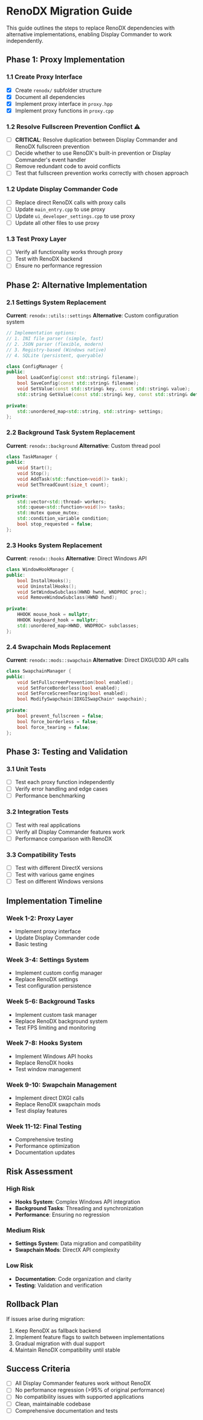 # RenoDX Migration Guide

This guide outlines the steps to replace RenoDX dependencies with alternative implementations, enabling Display Commander to work independently.

## Phase 1: Proxy Implementation

### 1.1 Create Proxy Interface
- [x] Create `renodx/` subfolder structure
- [x] Document all dependencies
- [x] Implement proxy interface in `proxy.hpp`
- [x] Implement proxy functions in `proxy.cpp`

### 1.2 Resolve Fullscreen Prevention Conflict ⚠️
- [ ] **CRITICAL**: Resolve duplication between Display Commander and RenoDX fullscreen prevention
- [ ] Decide whether to use RenoDX's built-in prevention or Display Commander's event handler
- [ ] Remove redundant code to avoid conflicts
- [ ] Test that fullscreen prevention works correctly with chosen approach

### 1.2 Update Display Commander Code
- [ ] Replace direct RenoDX calls with proxy calls
- [ ] Update `main_entry.cpp` to use proxy
- [ ] Update `ui_developer_settings.cpp` to use proxy
- [ ] Update all other files to use proxy

### 1.3 Test Proxy Layer
- [ ] Verify all functionality works through proxy
- [ ] Test with RenoDX backend
- [ ] Ensure no performance regression

## Phase 2: Alternative Implementation

### 2.1 Settings System Replacement
**Current**: `renodx::utils::settings`
**Alternative**: Custom configuration system

```cpp
// Implementation options:
// 1. INI file parser (simple, fast)
// 2. JSON parser (flexible, modern)
// 3. Registry-based (Windows native)
// 4. SQLite (persistent, queryable)

class ConfigManager {
public:
    bool LoadConfig(const std::string& filename);
    bool SaveConfig(const std::string& filename);
    void SetValue(const std::string& key, const std::string& value);
    std::string GetValue(const std::string& key, const std::string& default = "");
    
private:
    std::unordered_map<std::string, std::string> settings;
};
```

### 2.2 Background Task System Replacement
**Current**: `renodx::background`
**Alternative**: Custom thread pool

```cpp
class TaskManager {
public:
    void Start();
    void Stop();
    void AddTask(std::function<void()> task);
    void SetThreadCount(size_t count);
    
private:
    std::vector<std::thread> workers;
    std::queue<std::function<void()>> tasks;
    std::mutex queue_mutex;
    std::condition_variable condition;
    bool stop_requested = false;
};
```

### 2.3 Hooks System Replacement
**Current**: `renodx::hooks`
**Alternative**: Direct Windows API

```cpp
class WindowHookManager {
public:
    bool InstallHooks();
    void UninstallHooks();
    void SetWindowSubclass(HWND hwnd, WNDPROC proc);
    void RemoveWindowSubclass(HWND hwnd);
    
private:
    HHOOK mouse_hook = nullptr;
    HHOOK keyboard_hook = nullptr;
    std::unordered_map<HWND, WNDPROC> subclasses;
};
```

### 2.4 Swapchain Mods Replacement
**Current**: `renodx::mods::swapchain`
**Alternative**: Direct DXGI/D3D API calls

```cpp
class SwapchainManager {
public:
    void SetFullscreenPrevention(bool enabled);
    void SetForceBorderless(bool enabled);
    void SetForceScreenTearing(bool enabled);
    bool ModifySwapchain(IDXGISwapChain* swapchain);
    
private:
    bool prevent_fullscreen = false;
    bool force_borderless = false;
    bool force_tearing = false;
};
```

## Phase 3: Testing and Validation

### 3.1 Unit Tests
- [ ] Test each proxy function independently
- [ ] Verify error handling and edge cases
- [ ] Performance benchmarking

### 3.2 Integration Tests
- [ ] Test with real applications
- [ ] Verify all Display Commander features work
- [ ] Performance comparison with RenoDX

### 3.3 Compatibility Tests
- [ ] Test with different DirectX versions
- [ ] Test with various game engines
- [ ] Test on different Windows versions

## Implementation Timeline

### Week 1-2: Proxy Layer
- Implement proxy interface
- Update Display Commander code
- Basic testing

### Week 3-4: Settings System
- Implement custom config manager
- Replace RenoDX settings
- Test configuration persistence

### Week 5-6: Background Tasks
- Implement custom task manager
- Replace RenoDX background system
- Test FPS limiting and monitoring

### Week 7-8: Hooks System
- Implement Windows API hooks
- Replace RenoDX hooks
- Test window management

### Week 9-10: Swapchain Management
- Implement direct DXGI calls
- Replace RenoDX swapchain mods
- Test display features

### Week 11-12: Final Testing
- Comprehensive testing
- Performance optimization
- Documentation updates

## Risk Assessment

### High Risk
- **Hooks System**: Complex Windows API integration
- **Background Tasks**: Threading and synchronization
- **Performance**: Ensuring no regression

### Medium Risk
- **Settings System**: Data migration and compatibility
- **Swapchain Mods**: DirectX API complexity

### Low Risk
- **Documentation**: Code organization and clarity
- **Testing**: Validation and verification

## Rollback Plan

If issues arise during migration:
1. Keep RenoDX as fallback backend
2. Implement feature flags to switch between implementations
3. Gradual migration with dual support
4. Maintain RenoDX compatibility until stable

## Success Criteria

- [ ] All Display Commander features work without RenoDX
- [ ] No performance regression (>95% of original performance)
- [ ] No compatibility issues with supported applications
- [ ] Clean, maintainable codebase
- [ ] Comprehensive documentation and tests
